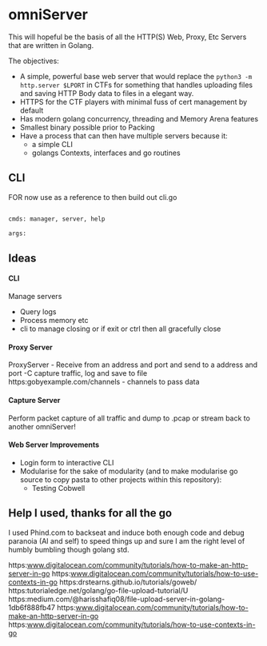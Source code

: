 # omniServer

This will hopeful be the basis of all the HTTP(S) Web, Proxy, Etc Servers that are written in Golang.

The objectives:
- A simple, powerful base web server that would replace the `python3 -m http.server $LPORT` in CTFs for something that handles uploading files and saving HTTP Body data to files in a elegant way. 
- HTTPS for the CTF players with minimal fuss of cert management by default
- Has modern golang concurrency, threading and Memory Arena features
- Smallest binary possible prior to Packing
- Have a process that can then have multiple servers because it:
    - a simple CLI 
    - golangs Contexts, interfaces and go routines 



## CLI

FOR now use as a reference to then build out cli.go 
```bash

cmds: manager, server, help

args: 
```

## Ideas

#### CLI 

Manage servers
- Query logs
- Process memory etc
- cli to manage closing or if exit or ctrl then all gracefully close


#### Proxy Server
  ProxyServer - Receive from an address and port and send to a address and port
         -C capture traffic, log and save to file
        https:gobyexample.com/channels - channels to pass data
#### Capture Server

Perform packet capture of all traffic and dump to .pcap or stream back to another omniServer!


#### Web Server Improvements

- Login form to interactive CLI
- Modularise for the sake of modularity (and to make modularise go source to copy pasta to other projects within this repository):
	- Testing Cobwell 

## Help I used, thanks for all the go 

I used Phind.com to backseat and induce both enough code and debug paranoia (AI and self) to speed things up and sure I am the right level of humbly bumbling though golang std. 

https:www.digitalocean.com/community/tutorials/how-to-make-an-http-server-in-go
https:www.digitalocean.com/community/tutorials/how-to-use-contexts-in-go
https:drstearns.github.io/tutorials/goweb/
https:tutorialedge.net/golang/go-file-upload-tutorial/U
https:medium.com/@harisshafiq08/file-upload-server-in-golang-1db6f888fb47
https:www.digitalocean.com/community/tutorials/how-to-make-an-http-server-in-go
https:www.digitalocean.com/community/tutorials/how-to-use-contexts-in-go 
